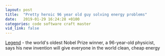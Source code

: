 ```yaml
---
layout: post
title:  "Pretty heroic 96 year old guy solving energy problems"
date:   2019-01-29 16:24:28 +0100
categories: code software craft master
vid_link: false
---
```


[Legend] - the world's oldest Nobel Prize winner, a 96-year-old physicist, says his new invention will give everyone in the world clean, cheap energy

[Legend]: //www.businessinsider.com/oldest-nobel-prize-winner-arthur-ashkin-optical-tweezers-levitation-2019-1